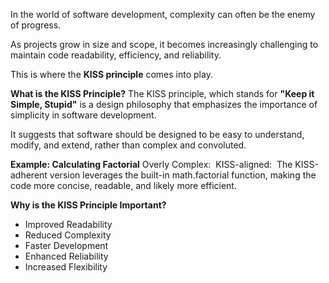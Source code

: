 In the world of software development, complexity can often be the enemy of progress.

As projects grow in size and scope, it becomes increasingly challenging to maintain code readability, efficiency, and reliability.

This is where the **KISS principle** comes into play.

**What is the KISS Principle?**
The KISS principle, which stands for **"Keep it Simple, Stupid"** is a design philosophy that emphasizes the importance of simplicity in software development.

It suggests that software should be designed to be easy to understand, modify, and extend, rather than complex and convoluted.

**Example: Calculating Factorial**
Overly Complex:
<img src="https://substackcdn.com/image/fetch/w_1456,c_limit,f_webp,q_auto:good,fl_progressive:steep/https%3A%2F%2Fsubstack-post-media.s3.amazonaws.com%2Fpublic%2Fimages%2F7c236344-73b7-4828-b34d-a4ad7a098286_1284x478.png" alt="">
KISS-aligned:
<img src="https://substackcdn.com/image/fetch/w_1456,c_limit,f_webp,q_auto:good,fl_progressive:steep/https%3A%2F%2Fsubstack-post-media.s3.amazonaws.com%2Fpublic%2Fimages%2Ff613baef-cf2a-4f92-a62e-2910b8df490e_1222x352.png" alt="">
The KISS-adherent version leverages the built-in math.factorial function, making the code more concise, readable, and likely more efficient.

**Why is the KISS Principle Important?**
<ul>
<li>Improved Readability</li>
<li>Reduced Complexity</li>
<li>Faster Development</li>
<li>Enhanced Reliability</li>
<li>Increased Flexibility</li>
</ul>